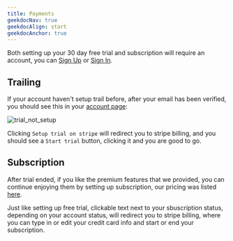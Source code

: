 ```yaml
---
title: Payments
geekdocNav: true
geekdocAlign: start
geekdocAnchor: true
---
```


Both setting up your 30 day free trial and subscription will require an account, you can [Sign Up](https://noiseroute.com/signup) or [Sign In](https://noiseroute.com/signin).

## Trailing
If your account haven't setup trail before, after your email has been verified, you should see this in your [account page](https://noiseroute.com/account):

![trial_not_setup](/images/trial-not-setup.png)

Clicking `Setup trial on stripe` will redirect you to stripe billing, and you should see a `Start trial` button, clicking it and you are good to go.

## Subscription
After trial ended, if you like the premium features that we provided, you can continue enjoying them by setting up subscription, our pricing was listed [here](https://noiseroute.com/pricing).

Just like setting up free trial, clickable text next to your sbuscription status, depending on your account status, will redirect you to stripe billing, where you can type in or edit your credit card info and start or end your subscription.